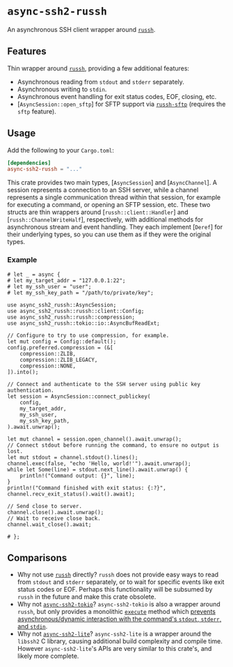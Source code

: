 # `async-ssh2-russh`

An asynchronous SSH client wrapper around [`russh`](https://crates.io/crates/russh).

## Features

Thin wrapper around [`russh`](https://crates.io/crates/russh), providing a few additional features:

* Asynchronous reading from `stdout` and `stderr` separately.
* Asynchronous writing to `stdin`.
* Asynchronous event handling for exit status codes, EOF, closing, etc.
* [`AsyncSession::open_sftp`] for SFTP support via [`russh-sftp`](https://crates.io/crates/russh-sftp) (requires the `sftp` feature).

## Usage

Add the following to your `Cargo.toml`:

```toml
[dependencies]
async-ssh2-russh = "..."
```

This crate provides two main types, [`AsyncSession`] and [`AsyncChannel`]. A session represents a connection to an SSH
server, while a channel represents a single communication thread within that session, for example for executing a
command, or opening an SFTP session, etc. These two structs are thin wrappers around [`russh::client::Handler`] and
[`russh::ChannelWriteHalf`], respectively, with additional methods for asynchronous stream and event handling. They each
implement [`Deref`] for their underlying types, so you can use them as if they were the original types.

### Example

```rust,no_run
# let _ = async {
# let my_target_addr = "127.0.0.1:22";
# let my_ssh_user = "user";
# let my_ssh_key_path = "/path/to/private/key";

use async_ssh2_russh::AsyncSession;
use async_ssh2_russh::russh::client::Config;
use async_ssh2_russh::russh::compression;
use async_ssh2_russh::tokio::io::AsyncBufReadExt;

// Configure to try to use compression, for example.
let mut config = Config::default();
config.preferred.compression = (&[
    compression::ZLIB,
    compression::ZLIB_LEGACY,
    compression::NONE,
]).into();

// Connect and authenticate to the SSH server using public key authentication.
let session = AsyncSession::connect_publickey(
    config,
    my_target_addr,
    my_ssh_user,
    my_ssh_key_path,
).await.unwrap();

let mut channel = session.open_channel().await.unwrap();
// Connect stdout before running the command, to ensure no output is lost.
let mut stdout = channel.stdout().lines();
channel.exec(false, "echo 'Hello, world!'").await.unwrap();
while let Some(line) = stdout.next_line().await.unwrap() {
    println!("Command output: {}", line);
}
println!("Command finished with exit status: {:?}", channel.recv_exit_status().wait().await);

// Send close to server.
channel.close().await.unwrap();
// Wait to receive close back.
channel.wait_close().await;

# };
```

## Comparisons

* Why not use [`russh`](https://crates.io/crates/russh) directly? `russh` does not provide easy ways to read from
  `stdout` and `stderr` separately, or to wait for specific events like exit status codes or EOF. Perhaps this
  functionality will be subsumed by `russh` in the future and make this crate obsolete.
* Why not [`async-ssh2-tokio`](https://crates.io/crates/async-ssh2-tokio)? `async-ssh2-tokio` is also a wrapper around
  `russh`, but only provides a monolithic [`execute`](https://docs.rs/async-ssh2-tokio/0.8.14/async_ssh2_tokio/client/struct.Client.html#method.execute)
  method which [prevents asynchronous/dynamic interaction with the command's `stdout`, `stderr`, and `stdin`](https://github.com/Miyoshi-Ryota/async-ssh2-tokio/issues/62).
* Why not [`async-ssh2-lite`](https://crates.io/crates/async-ssh2-lite)? `async-ssh2-lite` is a wrapper around the
  `libssh2` C library, causing additional build complexity and compile time. However `async-ssh2-lite`'s APIs are very
  similar to this crate's, and likely more complete.

